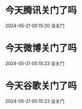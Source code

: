 # 今天腾讯关门了吗

2024-05-21 00:15:20 没关门

# 今天微博关门了吗

2024-05-21 00:15:23 没关门

# 今天谷歌关门了吗

2024-05-21 00:15:23 没关门

